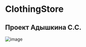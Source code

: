 # ClothingStore

## Проект Адышкина С.С.

![image](https://user-images.githubusercontent.com/56836526/215406298-3744b7af-039d-4b4e-b61d-99a70fa5d44b.png)

